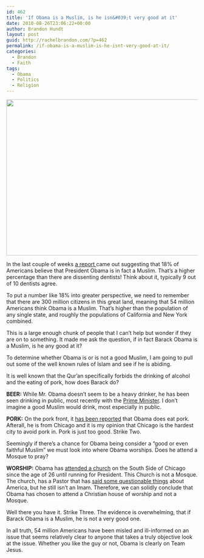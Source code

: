 ```yaml
---
id: 462
title: 'If Obama is a Muslim, is he isn&#039;t very good at it'
date: 2010-08-26T23:06:22+00:00
author: Brandon Hundt
layout: post
guid: http://rachelbrandon.com/?p=462
permalink: /if-obama-is-a-muslim-is-he-isnt-very-good-at-it/
categories:
  - Brandon
  - Faith
tags:
  - Obama
  - Politics
  - Religion
---
```

<img class="alignnone size-full wp-image-468" title="620052" src="http://rachel.brandonhundt.com/wp-content/uploads/2010/08/6200521.jpg" alt="" width="575" height="411" srcset="https://rachelbrandon.com/wp-content/uploads/2010/08/6200521.jpg 575w, https://rachelbrandon.com/wp-content/uploads/2010/08/6200521-300x214.jpg 300w" sizes="(max-width: 575px) 100vw, 575px" />

In the last couple of weeks <a href="http://abcnews.go.com/WN/pew-poll-18-percent-americans-president-obama-muslim/story?id=11437070" rel="external">a report </a>came out suggesting that 18% of Americans believe that President Obama is in fact a Muslim. That’s a higher percentage than there are dissenting dentists! Think about it, typically 9 out of 10 dentists agree.  
<!--more-->

  
To put a number like 18% into greater perspective, we need to remember that there are 300 million citizens in this great land, meaning that 54 million Americans think Obama is a Muslim. That’s higher than the population of any single state, and roughly the populations of California and New York combined.

This is a large enough chunk of people that I can’t help but wonder if they are on to something. It made me ask the question, if in fact Barack Obama is a Muslim, is he any good at it?

To determine whether Obama is or is not a good Muslim, I am going to pull out some of the well known rules of Islam and see if he is abiding.

It is well known that the Qur’an specifically forbids the drinking of alcohol and the eating of pork, how does Barack do?

**BEER:** While Mr. Obama doesn’t seem to be a heavy drinker, he has been seen drinking in public, most recently with the <a href="http://thehill.com/blogs/blog-briefing-room/news/105713-obama-cameron-exchange-beer" rel="external">Prime Minister</a>. I don’t imagine a good Muslim would drink, most especially in public.

**PORK:** On the pork front, it <a href="http://blog.washingtonpost.com/44/2008/04/obama-savors-some-very-special.html" rel="external">has been reported</a> that Obama does eat pork. Afterall, he is from Chicago and it is my opinion that Chicago is the hardest city to avoid pork in. Pork is just too good. Strike Two.

Seemingly if there’s a chance for Obama being consider a “good or even faithful Muslim” we must look into where Obama worships. Does he attend a Mosque to pray?

**WORSHIP:** Obama has <a href="http://www.msnbc.msn.com/id/17701499/" rel="external">attended a church</a> on the South Side of Chicago since the age of 26 until running for President. This Church is not a Mosque. The church, has a Pastor that has <a href="http://abcnews.go.com/Blotter/DemocraticDebate/story?id=4443788&page=1" rel="external">said some questionable things</a> about America, but he still isn’t an Imam. Therefore, we can solidly conclude that Obama has chosen to attend a Christian house of worship and not a Mosque.

Well there you have it. Strike Three. The evidence is overwhelming, that if Barack Obama is a Muslim, he is not a very good one.

In all truth, 54 million Americans have been misled and ill-informed on an issue that seems relatively clear to anyone that takes a truly objective look at the issue. Whether you like the guy or not, Obama is clearly on Team Jesus.